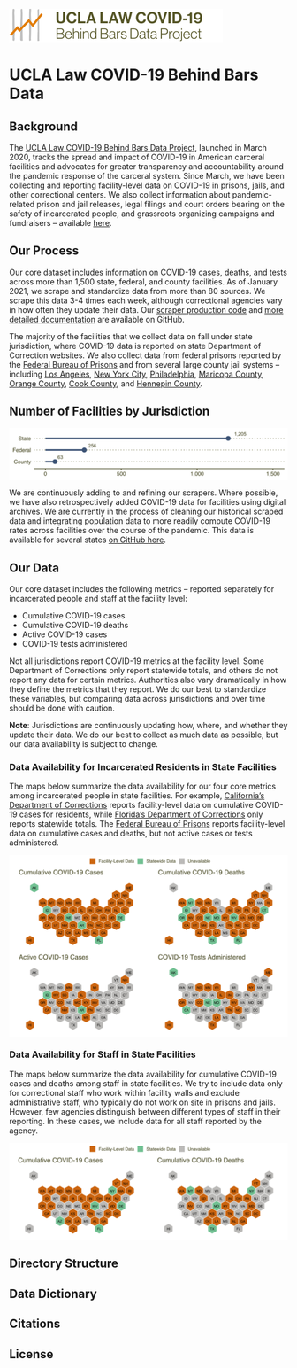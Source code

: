 
[![logo](logo.svg)](https://uclacovidbehindbars.org/)

# UCLA Law COVID-19 Behind Bars Data

## Background

The [UCLA Law COVID-19 Behind Bars Data
Project](https://uclacovidbehindbars.org/), launched in March 2020,
tracks the spread and impact of COVID-19 in American carceral facilities
and advocates for greater transparency and accountability around the
pandemic response of the carceral system. Since March, we have been
collecting and reporting facility-level data on COVID-19 in prisons,
jails, and other correctional centers. We also collect information about
pandemic-related prison and jail releases, legal filings and court
orders bearing on the safety of incarcerated people, and grassroots
organizing campaigns and fundraisers – available
[here](https://docs.google.com/spreadsheets/u/2/d/1X6uJkXXS-O6eePLxw2e4JeRtM41uPZ2eRcOA_HkPVTk/edit#gid=1641553906).

## Our Process

Our core dataset includes information on COVID-19 cases, deaths, and
tests across more than 1,500 state, federal, and county facilities. As
of January 2021, we scrape and standardize data from more than 80
sources. We scrape this data 3-4 times each week, although correctional
agencies vary in how often they update their data. Our [scraper
production
code](https://github.com/uclalawcovid19behindbars/covid19_behind_bars_scrapers)
and [more detailed
documentation](https://github.com/uclalawcovid19behindbars/covid19_behind_bars_scrapers)
are available on GitHub.

The majority of the facilities that we collect data on fall under state
jurisdiction, where COVID-19 data is reported on state Department of
Correction websites. We also collect data from federal prisons reported
by the [Federal Bureau of Prisons](https://www.bop.gov/coronavirus/) and
from several large county jail systems – including [Los
Angeles](https://lasd.org/covid19updates/), [New York
City](https://doccs.ny.gov/doccs-covid-19-report),
[Philadelphia](https://www.phila.gov/programs/coronavirus-disease-2019-covid-19/testing-and-data/#/philadelphia-prisons-covid-19-data),
[Maricopa
County](https://www.maricopa.gov/5574/COVID-19-in-County-Jails), [Orange
County](https://ocsheriff.gov/about-ocsd/covid-19/covid-19-oc-jails),
[Cook
County](https://www.cookcountysheriff.org/covid-19-cases-at-ccdoc/), and
[Hennepin
County](https://www.hennepinsheriff.org/jail-warrants/jail-information/COVID-19).

## Number of Facilities by Jurisdiction

<img src="coverage_maps_files/figure-gfm/fac-by-jurisdiction-1.png" style="display: block; margin: auto;" />

We are continuously adding to and refining our scrapers. Where possible,
we have also retrospectively added COVID-19 data for facilities using
digital archives. We are currently in the process of cleaning our
historical scraped data and integrating population data to more readily
compute COVID-19 rates across facilities over the course of the
pandemic. This data is available for several states [on GitHub
here](https://github.com/uclalawcovid19behindbars/historical-data/tree/main/data).

## Our Data

Our core dataset includes the following metrics – reported separately
for incarcerated people and staff at the facility level:

  - Cumulative COVID-19 cases
  - Cumulative COVID-19 deaths
  - Active COVID-19 cases
  - COVID-19 tests administered

Not all jurisdictions report COVID-19 metrics at the facility level.
Some Department of Corrections only report statewide totals, and others
do not report any data for certain metrics. Authorities also vary
dramatically in how they define the metrics that they report. We do our
best to standardize these variables, but comparing data across
jurisdictions and over time should be done with caution.

**Note**: Jurisdictions are continuously updating how, where, and
whether they update their data. We do our best to collect as much data
as possible, but our data availability is subject to change.

### Data Availability for Incarcerated Residents in State Facilities

The maps below summarize the data availability for our four core metrics
among incarcerated people in state facilities. For example,
[California’s Department of
Corrections](https://www.cdcr.ca.gov/covid19/population-status-tracking/)
reports facility-level data on cumulative COVID-19 cases for residents,
while [Florida’s Department of
Corrections](http://www.dc.state.fl.us/comm/covid-19.html) only reports
statewide totals. The [Federal Bureau of
Prisons](https://www.bop.gov/coronavirus/) reports facility-level data
on cumulative cases and deaths, but not active cases or tests
administered.

<img src="coverage_maps_files/figure-gfm/resident-maps-1.png" style="display: block; margin: auto;" />

### Data Availability for Staff in State Facilities

The maps below summarize the data availability for cumulative COVID-19
cases and deaths among staff in state facilities. We try to include data
only for correctional staff who work within facility walls and exclude
administrative staff, who typically do not work on site in prisons and
jails. However, few agencies distinguish between different types of
staff in their reporting. In these cases, we include data for all staff
reported by the agency.

<img src="coverage_maps_files/figure-gfm/staff-maps-1.png" style="display: block; margin: auto;" />

## Directory Structure

## Data Dictionary

## Citations

## License
